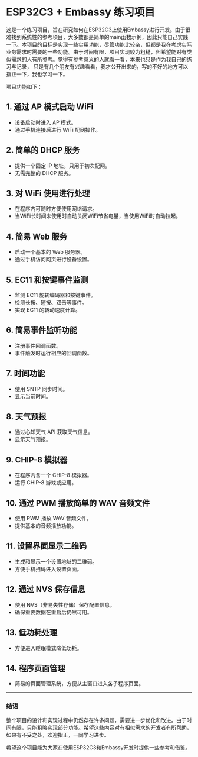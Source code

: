 # ESP32C3 + Embassy 练习项目

这是一个练习项目，旨在研究如何在ESP32C3上使用Embassy进行开发。由于很难找到系统性的参考项目，大多数都是简单的main函数示例，因此只能自己实践一下。本项目的目标是实现一些实用功能，尽管功能比较杂，但都是我在考虑实际业务需求时需要的一些功能。由于时间有限，项目实现较为粗糙，但希望能对有类似需求的人有所参考。觉得有参考意义的人就看一看，本来也只是作为我自己的练习与记录，
只是有几个朋友有兴趣看看，我才公开出来的，写的不好的地方可以指正一下，我也学习一下。

项目功能如下：

## 1. 通过 AP 模式启动 WiFi
- 设备启动时进入 AP 模式。
- 通过手机连接后进行 WiFi 配网操作。

## 2. 简单的 DHCP 服务
- 提供一个固定 IP 地址，只用于初次配网。
- 无需完整的 DHCP 服务。

## 3. 对 WiFi 使用进行处理
- 在程序内可随时方便使用网络请求。
- 当WiFi长时间未使用时自动关闭WiFi节省电量，当使用WiFi时自动拉起。

## 4. 简易 Web 服务
- 启动一个基本的 Web 服务器。
- 通过手机访问网页进行设备设置。

## 5. EC11 和按键事件监测
- 监测 EC11 旋转编码器和按键事件。
- 检测长按、短按、双击等事件。
- 实现 EC11 的转动速度计算。

## 6. 简易事件监听功能
- 注册事件回调函数。
- 事件触发时运行相应的回调函数。

## 7. 时间功能
- 使用 SNTP 同步时间。
- 显示当前时间。

## 8. 天气预报
- 通过心知天气 API 获取天气信息。
- 显示天气预报。

## 9. CHIP-8 模拟器
- 在程序内含一个 CHIP-8 模拟器。
- 运行 CHIP-8 游戏或应用。

## 10. 通过 PWM 播放简单的 WAV 音频文件
- 使用 PWM 播放 WAV 音频文件。
- 提供基本的音频播放功能。

## 11. 设置界面显示二维码
- 生成和显示一个设置地址的二维码。
- 方便手机扫码进入设置页面。

## 12. 通过 NVS 保存信息
- 使用 NVS（非易失性存储）保存配置信息。
- 确保重要数据在重启后仍然可用。

## 13. 低功耗处理
- 方便进入睡眠模式降低功耗。

## 14. 程序页面管理
- 简易的页面管理系统，方便从主窗口进入各子程序页面。

---

### 结语

整个项目的设计和实现过程中仍然存在许多问题，需要进一步优化和改进。由于时间有限，只能粗略实现部分功能。希望这些内容对有相似需求的开发者有所帮助，如果有不妥之处，欢迎指正，一同学习进步。

希望这个项目能为大家在使用ESP32C3和Embassy开发时提供一些参考和借鉴。

